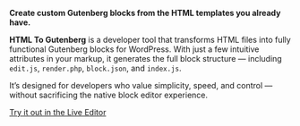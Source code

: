 **Create custom Gutenberg blocks from the HTML templates you already have.**

**HTML To Gutenberg** is a developer tool that transforms HTML files into fully functional Gutenberg blocks for WordPress. With just a few intuitive attributes in your markup, it generates the full block structure — including `edit.js`, `render.php`, `block.json`, and `index.js`.

It’s designed for developers who value simplicity, speed, and control — without sacrificing the native block editor experience.

[Try it out in the Live Editor](https://html-to-gutenberg.com/live-editor)
